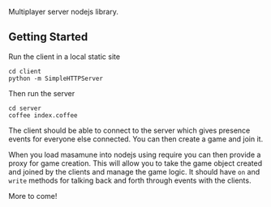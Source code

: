Multiplayer server nodejs library.

## Getting Started
Run the client in a local static site
```
cd client
python -m SimpleHTTPServer
```

Then run the server
```
cd server
coffee index.coffee
```

The client should be able to connect to the server which gives presence events for everyone else connected. You can then create a game and join it.

When you load masamune into nodejs using require you can then provide a proxy for game creation. This will allow you to take the game object created and joined by the clients and manage the game logic. It should have `on` and `write` methods for talking back and forth through events with the clients.

More to come!
